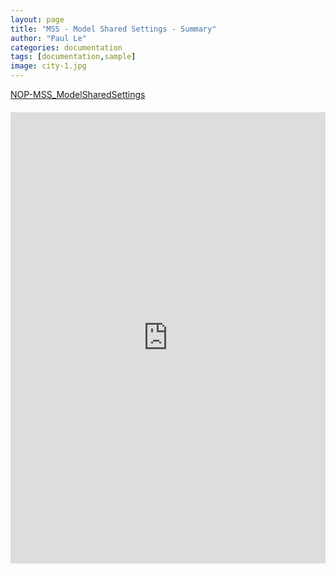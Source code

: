 ```yaml
---
layout: page
title: "MSS - Model Shared Settings - Summary"
author: "Paul Le"
categories: documentation
tags: [documentation,sample]
image: city-1.jpg
---
```


[NOP-MSS_ModelSharedSettings](https://docs.google.com/spreadsheets/d/1FS4Cqrqz9VxhTPlI0BiTIqUaCVhsjoSNzl5w7k199hU/edit?gid=0#gid=0)


<style>
  .centered-iframe {
    display: flex;
    justify-content: center;
    margin: 20px 0; /* Optional: Adds some vertical spacing */
  }

  .centered-iframe iframe {
    width: 1720px !important;
    height: 720px !important;
    border: 1px solid #ddd; /* Optional: Adds a border */
  }
</style>

<div class="centered-iframe">
  <iframe src="https://docs.google.com/spreadsheets/d/1FS4Cqrqz9VxhTPlI0BiTIqUaCVhsjoSNzl5w7k199hU/edit?usp=sharing/preview"></iframe>
</div>
